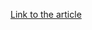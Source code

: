 [Link to the article](https://www.cisa.gov/news-events/alerts/2025/06/10/cisa-releases-four-industrial-control-systems-advisories)
